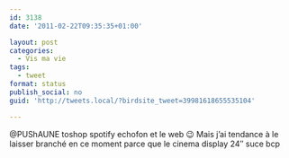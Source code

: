```yaml
---
id: 3138
date: '2011-02-22T09:35:35+01:00'

layout: post
categories:
  - Vis ma vie
tags:
  - tweet
format: status
publish_social: no
guid: 'http://tweets.local/?birdsite_tweet=39981618655535104'

---
```


@PUShAUNE toshop spotify echofon et le web 😉 Mais j’ai tendance à le laisser branché en ce moment parce que le cinema display 24″ suce bcp